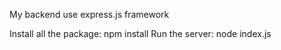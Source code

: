 My backend use express.js framework

Install all the package: npm install
Run the server: node index.js